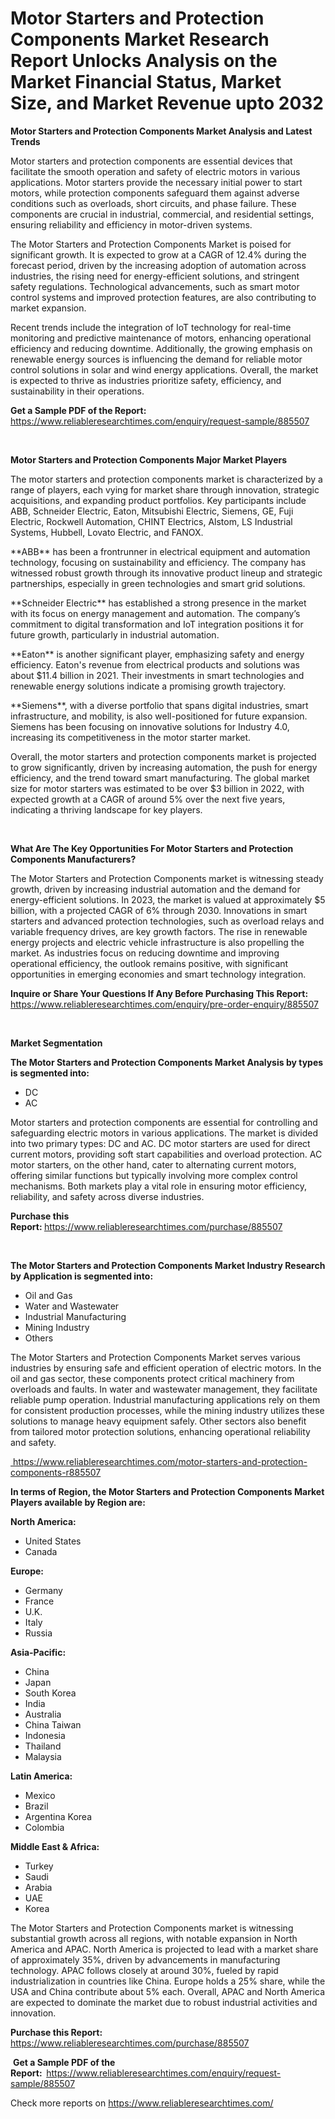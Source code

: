 <p><h1>Motor Starters and Protection Components Market Research Report Unlocks Analysis on the Market Financial Status, Market Size, and Market Revenue upto 2032</h1></p><p><strong>Motor Starters and Protection Components Market Analysis and Latest Trends</strong></p>
<p><p>Motor starters and protection components are essential devices that facilitate the smooth operation and safety of electric motors in various applications. Motor starters provide the necessary initial power to start motors, while protection components safeguard them against adverse conditions such as overloads, short circuits, and phase failure. These components are crucial in industrial, commercial, and residential settings, ensuring reliability and efficiency in motor-driven systems.</p><p>The Motor Starters and Protection Components Market is poised for significant growth. It is expected to grow at a CAGR of 12.4% during the forecast period, driven by the increasing adoption of automation across industries, the rising need for energy-efficient solutions, and stringent safety regulations. Technological advancements, such as smart motor control systems and improved protection features, are also contributing to market expansion.</p><p>Recent trends include the integration of IoT technology for real-time monitoring and predictive maintenance of motors, enhancing operational efficiency and reducing downtime. Additionally, the growing emphasis on renewable energy sources is influencing the demand for reliable motor control solutions in solar and wind energy applications. Overall, the market is expected to thrive as industries prioritize safety, efficiency, and sustainability in their operations.</p></p>
<p><strong>Get a Sample PDF of the Report:&nbsp;</strong> <a href="https://www.reliableresearchtimes.com/enquiry/request-sample/885507?utm_campaign=2196&utm_medium=2&utm_source=Github&utm_content=ia&utm_term=06042025&utm_id=motor-starters-and-protection-components">https://www.reliableresearchtimes.com/enquiry/request-sample/885507</a></p>
<p>&nbsp;</p>
<p><strong>Motor Starters and Protection Components Major Market Players</strong></p>
<p><p>The motor starters and protection components market is characterized by a range of players, each vying for market share through innovation, strategic acquisitions, and expanding product portfolios. Key participants include ABB, Schneider Electric, Eaton, Mitsubishi Electric, Siemens, GE, Fuji Electric, Rockwell Automation, CHINT Electrics, Alstom, LS Industrial Systems, Hubbell, Lovato Electric, and FANOX.</p><p>**ABB** has been a frontrunner in electrical equipment and automation technology, focusing on sustainability and efficiency. The company has witnessed robust growth through its innovative product lineup and strategic partnerships, especially in green technologies and smart grid solutions. </p><p>**Schneider Electric** has established a strong presence in the market with its focus on energy management and automation. The company’s commitment to digital transformation and IoT integration positions it for future growth, particularly in industrial automation.</p><p>**Eaton** is another significant player, emphasizing safety and energy efficiency. Eaton's revenue from electrical products and solutions was about $11.4 billion in 2021. Their investments in smart technologies and renewable energy solutions indicate a promising growth trajectory.</p><p>**Siemens**, with a diverse portfolio that spans digital industries, smart infrastructure, and mobility, is also well-positioned for future expansion. Siemens has been focusing on innovative solutions for Industry 4.0, increasing its competitiveness in the motor starter market.</p><p>Overall, the motor starters and protection components market is projected to grow significantly, driven by increasing automation, the push for energy efficiency, and the trend toward smart manufacturing. The global market size for motor starters was estimated to be over $3 billion in 2022, with expected growth at a CAGR of around 5% over the next five years, indicating a thriving landscape for key players.</p></p>
<p>&nbsp;</p>
<p><strong>What Are The Key Opportunities For Motor Starters and Protection Components Manufacturers?</strong></p>
<p><p>The Motor Starters and Protection Components market is witnessing steady growth, driven by increasing industrial automation and the demand for energy-efficient solutions. In 2023, the market is valued at approximately $5 billion, with a projected CAGR of 6% through 2030. Innovations in smart starters and advanced protection technologies, such as overload relays and variable frequency drives, are key growth factors. The rise in renewable energy projects and electric vehicle infrastructure is also propelling the market. As industries focus on reducing downtime and improving operational efficiency, the outlook remains positive, with significant opportunities in emerging economies and smart technology integration.</p></p>
<p><strong>Inquire or Share Your Questions If Any Before Purchasing This Report:</strong> <a href="https://www.reliableresearchtimes.com/enquiry/pre-order-enquiry/885507?utm_campaign=2196&utm_medium=2&utm_source=Github&utm_content=ia&utm_term=06042025&utm_id=motor-starters-and-protection-components">https://www.reliableresearchtimes.com/enquiry/pre-order-enquiry/885507</a></p>
<p>&nbsp;</p>
<p><strong>Market Segmentation</strong></p>
<p><strong>The Motor Starters and Protection Components Market Analysis by types is segmented into:</strong></p>
<p><ul><li>DC</li><li>AC</li></ul></p>
<p><p>Motor starters and protection components are essential for controlling and safeguarding electric motors in various applications. The market is divided into two primary types: DC and AC. DC motor starters are used for direct current motors, providing soft start capabilities and overload protection. AC motor starters, on the other hand, cater to alternating current motors, offering similar functions but typically involving more complex control mechanisms. Both markets play a vital role in ensuring motor efficiency, reliability, and safety across diverse industries.</p></p>
<p><strong>Purchase this Report:&nbsp;</strong><a href="https://www.reliableresearchtimes.com/purchase/885507?utm_campaign=2196&utm_medium=2&utm_source=Github&utm_content=ia&utm_term=06042025&utm_id=motor-starters-and-protection-components">https://www.reliableresearchtimes.com/purchase/885507</a></p>
<p>&nbsp;</p>
<p><strong>The Motor Starters and Protection Components Market Industry Research by Application is segmented into:</strong></p>
<p><ul><li>Oil and Gas</li><li>Water and Wastewater</li><li>Industrial Manufacturing</li><li>Mining Industry</li><li>Others</li></ul></p>
<p><p>The Motor Starters and Protection Components Market serves various industries by ensuring safe and efficient operation of electric motors. In the oil and gas sector, these components protect critical machinery from overloads and faults. In water and wastewater management, they facilitate reliable pump operation. Industrial manufacturing applications rely on them for consistent production processes, while the mining industry utilizes these solutions to manage heavy equipment safely. Other sectors also benefit from tailored motor protection solutions, enhancing operational reliability and safety.</p></p>
<p><a href="https://www.reliableresearchtimes.com/motor-starters-and-protection-components-r885507?utm_campaign=2196&utm_medium=2&utm_source=Github&utm_content=ia&utm_term=06042025&utm_id=motor-starters-and-protection-components">&nbsp;https://www.reliableresearchtimes.com/motor-starters-and-protection-components-r885507</a></p>
<p><strong>In terms of Region, the Motor Starters and Protection Components Market Players available by Region are:</strong></p>
<p>
    <p> <strong> North America: </strong>
        <ul>
            <li>United States</li>
            <li>Canada</li>
        </ul>
        </p> 
    <p> <strong> Europe: </strong>
        <ul>
            <li>Germany</li>
            <li>France</li>
            <li>U.K.</li>
            <li>Italy</li>
            <li>Russia</li>
        </ul>
        </p> 
    <p> <strong> Asia-Pacific: </strong>
        <ul>
            <li>China</li>
            <li>Japan</li>
            <li>South Korea</li>
            <li>India</li>
            <li>Australia</li>
            <li>China Taiwan</li>
            <li>Indonesia</li>
            <li>Thailand</li>
            <li>Malaysia</li>
        </ul>
        </p> 
    <p> <strong> Latin America: </strong>
        <ul>
            <li>Mexico</li>
            <li>Brazil</li>
            <li>Argentina Korea</li>
            <li>Colombia</li>
        </ul>
        </p> 
    <p> <strong> Middle East & Africa: </strong>
        <ul>
            <li>Turkey</li>
            <li>Saudi</li>
            <li>Arabia</li>
            <li>UAE</li>
            <li>Korea</li>
        </ul>
    </p>
    </p>
<p><p>The Motor Starters and Protection Components market is witnessing substantial growth across all regions, with notable expansion in North America and APAC. North America is projected to lead with a market share of approximately 35%, driven by advancements in manufacturing technology. APAC follows closely at around 30%, fueled by rapid industrialization in countries like China. Europe holds a 25% share, while the USA and China contribute about 5% each. Overall, APAC and North America are expected to dominate the market due to robust industrial activities and innovation.</p></p>
<p><strong>Purchase this Report: </strong><a href="https://www.reliableresearchtimes.com/purchase/885507?utm_campaign=2196&utm_medium=2&utm_source=Github&utm_content=ia&utm_term=06042025&utm_id=motor-starters-and-protection-components">https://www.reliableresearchtimes.com/purchase/885507</a></p>
<p>&nbsp;<strong>Get a Sample PDF of the Report:&nbsp;&nbsp;</strong><a href="https://www.reliableresearchtimes.com/enquiry/request-sample/885507?utm_campaign=2196&utm_medium=2&utm_source=Github&utm_content=ia&utm_term=06042025&utm_id=motor-starters-and-protection-components">https://www.reliableresearchtimes.com/enquiry/request-sample/885507</a></p>
<p><strong></strong></p>
<p>Check more reports on <a href="https://www.reliableresearchtimes.com/?utm_campaign=2196&utm_medium=2&utm_source=Github&utm_content=ia&utm_term=06042025&utm_id=motor-starters-and-protection-components">https://www.reliableresearchtimes.com/</a></p>